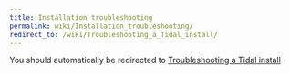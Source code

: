 ```yaml
---
title: Installation troubleshooting
permalink: wiki/Installation_troubleshooting/
redirect_to: /wiki/Troubleshooting_a_Tidal_install/
---
```


You should automatically be redirected to [Troubleshooting a Tidal install](/wiki/Troubleshooting_a_Tidal_install/)
